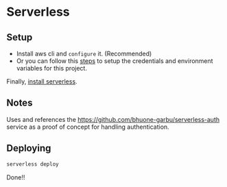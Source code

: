 # Serverless

## Setup

* Install aws cli and `configure` it. (Recommended)
* Or you can follow this [steps](https://www.serverless.com/blog/serverless-secrets-api-keys) to setup the credentials and environment variables for this project.

Finally, [install serverless](https://www.serverless.com/framework/docs/getting-started/).

## Notes

Uses and references the https://github.com/bhuone-garbu/serverless-auth service as a proof of concept for handling authentication.

## Deploying

```sh
serverless deploy
```

Done!!
